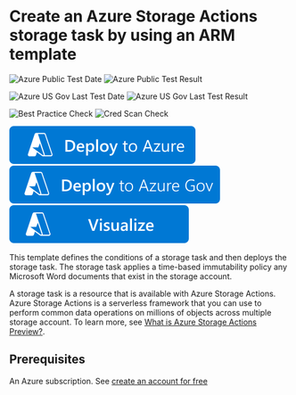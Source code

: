 # Create an Azure Storage Actions storage task by using an ARM template

![Azure Public Test Date](https://azurequickstartsservice.blob.core.windows.net/badges/quickstarts/microsoft.storage.actions/storage-task/PublicLastTestDate.svg)
![Azure Public Test Result](https://azurequickstartsservice.blob.core.windows.net/badges/microsoft.storage.actions/storage-task/PublicDeployment.svg)

![Azure US Gov Last Test Date](https://azurequickstartsservice.blob.core.windows.net/badges/microsoft.storage.actions/storage-task/FairfaxLastTestDate.svg)
![Azure US Gov Last Test Result](https://azurequickstartsservice.blob.core.windows.net/badges/microsoft.storage.actions/storage-task/FairfaxDeployment.svg)



![Best Practice Check](https://azurequickstartsservice.blob.core.windows.net/badges/microsoft.storage.actions/storage-task/BestPracticeResult.svg)
![Cred Scan Check](https://azurequickstartsservice.blob.core.windows.net/badges/microsoft.storage.actions/storage-task/CredScanResult.svg)



[![Deploy To Azure](https://raw.githubusercontent.com/Azure/azure-quickstart-templates/master/1-CONTRIBUTION-GUIDE/images/deploytoazure.svg?sanitize=true)](https://portal.azure.com/#create/Microsoft.Template/uri/https%3A%2F%2Fraw.githubusercontent.com%2FAzure%2Fazure-quickstart-templates%2Fmaster%2Fquickstarts%2Fmicrosoft.storage.actions%2Fstorage-task%2Fazuredeploy.json)
[![Deploy To Azure US Gov](https://raw.githubusercontent.com/Azure/azure-quickstart-templates/master/1-CONTRIBUTION-GUIDE/images/deploytoazuregov.svg?sanitize=true)](https://portal.azure.us/#create/Microsoft.Template/uri/https%3A%2F%2Fraw.githubusercontent.com%2FAzure%2Fazure-quickstart-templates%2Fmaster%2Fquickstarts%2Fmicrosoft.storage.actions%2Fstorage-task%2Fazuredeploy.json)
[![Visualize](https://raw.githubusercontent.com/Azure/azure-quickstart-templates/master/1-CONTRIBUTION-GUIDE/images/visualizebutton.svg?sanitize=true)](http://armviz.io/#/?load=https%3A%2F%2Fraw.githubusercontent.com%2FAzure%2Fquickstarts%2Fmicrosoft.storage.actions%2Fstorage-task%2Fazuredeploy.json)

This template defines the conditions of a storage task and then deploys the storage task. The storage task applies a time-based immutability policy any Microsoft Word documents that exist in the storage account.

A storage task is a resource that is available with Azure Storage Actions. Azure Storage Actions is a serverless framework that you can use to perform common data operations on millions of objects across multiple storage account. To learn more, see [What is Azure Storage Actions Preview?](https://learn.microsoft.com/azure/storage-actions/overview).

## Prerequisites

An Azure subscription. See [create an account for free](https://azure.microsoft.com/free/?WT.mc_id=A261C142F)